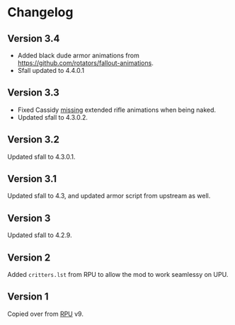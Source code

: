 # Changelog

## Version 3.4

- Added black dude armor animations from https://github.com/rotators/fallout-animations.
- Sfall updated to 4.4.0.1

## Version 3.3

- Fixed Cassidy [missing](https://forums.bgforge.net/viewtopic.php?f=39&p=1000#p999) extended rifle animations when being naked.
- Updated sfall to 4.3.0.2.

## Version 3.2

Updated sfall to 4.3.0.1.

## Version 3.1

Updated sfall to 4.3, and updated armor script from upstream as well.

## Version 3

Updated sfall to 4.2.9.

## Version 2

Added `critters.lst` from RPU to allow the mod to work seamlessy on UPU.

## Version 1

Copied over from [RPU](https://github.com/BGforgeNet/Fallout2_Restoration_Project) v9.
